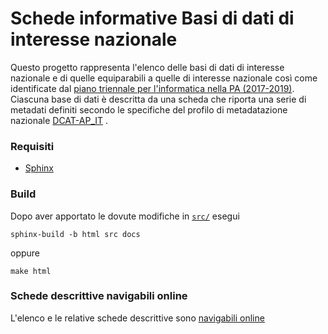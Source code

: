 # Schede informative Basi di dati di interesse nazionale

Questo progetto rappresenta l'elenco delle basi di dati di interesse nazionale e di quelle equiparabili a quelle di interesse nazionale così come identificate dal [piano triennale per l'informatica nella PA (2017-2019)](https://pianotriennale-ict.italia.it/). Ciascuna base di dati è descritta da una scheda che riporta una serie di metadati definiti secondo le specifiche del profilo di metadatazione nazionale [DCAT-AP_IT](https://linee-guida-cataloghi-dati-profilo-dcat-ap-it.readthedocs.io/it/latest/dcat-ap_it.html) .

### Requisiti

- [Sphinx](http://www.sphinx-doc.org/en/stable/)

### Build
Dopo aver apportato le dovute modifiche in [`src/`](./src) esegui

```
sphinx-build -b html src docs
```

oppure

```
make html
```

### Schede descrittive navigabili online

L'elenco e le relative schede descrittive sono [navigabili online](http://pianotri-schede-bdin.readthedocs.io/en/latest/index.html)
